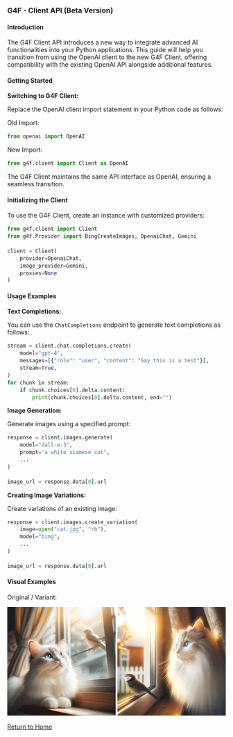 ### G4F - Client API (Beta Version)

#### Introduction

The G4F Client API introduces a new way to integrate advanced AI functionalities into your Python applications. This guide will help you transition from using the OpenAI client to the new G4F Client, offering compatibility with the existing OpenAI API alongside additional features.

#### Getting Started

**Switching to G4F Client:**

Replace the OpenAI client import statement in your Python code as follows:

Old Import:
```python
from openai import OpenAI
```

New Import:
```python
from g4f.client import Client as OpenAI
```

The G4F Client maintains the same API interface as OpenAI, ensuring a seamless transition.

#### Initializing the Client

To use the G4F Client, create an instance with customized providers:

```python
from g4f.client import Client
from g4f.Provider import BingCreateImages, OpenaiChat, Gemini

client = Client(
    provider=OpenaiChat,
    image_provider=Gemini,
    proxies=None
)
```

#### Usage Examples

**Text Completions:**

You can use the `ChatCompletions` endpoint to generate text completions as follows:

```python
stream = client.chat.completions.create(
    model="gpt-4",
    messages=[{"role": "user", "content": "Say this is a test"}],
    stream=True,
)
for chunk in stream:
    if chunk.choices[0].delta.content:
        print(chunk.choices[0].delta.content, end="")
```

**Image Generation:**

Generate images using a specified prompt:

```python
response = client.images.generate(
    model="dall-e-3",
    prompt="a white siamese cat",
    ...
)

image_url = response.data[0].url
```

**Creating Image Variations:**

Create variations of an existing image:

```python
response = client.images.create_variation(
    image=open("cat.jpg", "rb"),
    model="bing",
    ...
)

image_url = response.data[0].url
```

#### Visual Examples

Original / Variant:

[![Original Image](/docs/cat.jpeg)](/docs/client.md)
[![Variant Image](/docs/cat.webp)](/docs/client.md)

[Return to Home](/)